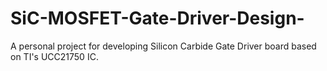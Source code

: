 # SiC-MOSFET-Gate-Driver-Design-
A personal project for developing Silicon Carbide Gate Driver board based on TI's UCC21750 IC.
